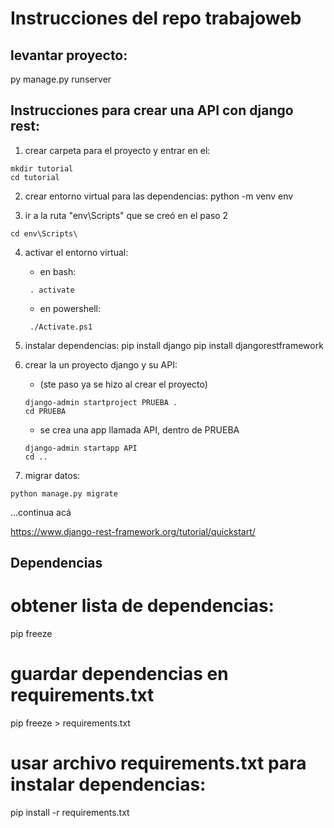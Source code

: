 # Instrucciones del repo trabajoweb

## levantar proyecto:

py manage.py runserver

## Instrucciones para crear una API con django rest:

1. crear carpeta para el proyecto y entrar en el:

```
mkdir tutorial
cd tutorial
```

2. crear entorno virtual para las dependencias:
   python -m venv env

3. ir a la ruta "env\Scripts\" que se creó en el paso 2

```
cd env\Scripts\
```

4. activar el entorno virtual:

   - en bash:

   ```
    . activate
   ```

   - en powershell:

   ```
    ./Activate.ps1
   ```

5. instalar dependencias:
   pip install django
   pip install djangorestframework

6. crear la un proyecto django y su API:

   - (ste paso ya se hizo al crear el proyecto)

   ```
   django-admin startproject PRUEBA .
   cd PRUEBA
   ```

   - se crea una app llamada API, dentro de PRUEBA

   ```
   django-admin startapp API
   cd ..
   ```

7. migrar datos:

```
python manage.py migrate
```

...continua acá

https://www.django-rest-framework.org/tutorial/quickstart/

## Dependencias

# obtener lista de dependencias:

pip freeze

# guardar dependencias en requirements.txt

pip freeze > requirements.txt

# usar archivo requirements.txt para instalar dependencias:

pip install -r requirements.txt
